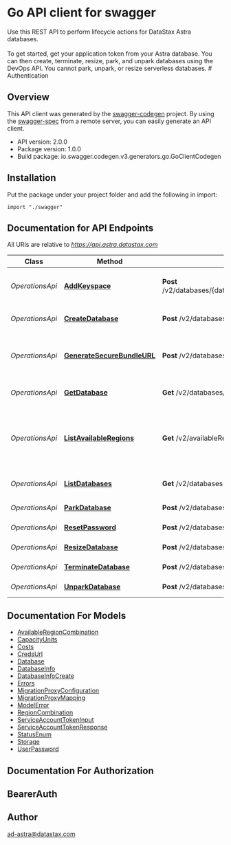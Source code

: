 # Go API client for swagger

Use this REST API to perform lifecycle actions for DataStax Astra databases.</br> </br> To get started, get your application token from your Astra database. You can then create, terminate, resize, park, and unpark databases using the DevOps API. You cannot park, unpark, or resize serverless databases.  # Authentication  <!-- ReDoc-Inject: <security-definitions> -->

## Overview
This API client was generated by the [swagger-codegen](https://github.com/swagger-api/swagger-codegen) project.  By using the [swagger-spec](https://github.com/swagger-api/swagger-spec) from a remote server, you can easily generate an API client.

- API version: 2.0.0
- Package version: 1.0.0
- Build package: io.swagger.codegen.v3.generators.go.GoClientCodegen

## Installation
Put the package under your project folder and add the following in import:
```golang
import "./swagger"
```

## Documentation for API Endpoints

All URIs are relative to *https://api.astra.datastax.com*

Class | Method | HTTP request | Description
------------ | ------------- | ------------- | -------------
*OperationsApi* | [**AddKeyspace**](docs/OperationsApi.md#addkeyspace) | **Post** /v2/databases/{databaseID}/keyspaces/{keyspaceName} | Adds keyspace into database
*OperationsApi* | [**CreateDatabase**](docs/OperationsApi.md#createdatabase) | **Post** /v2/databases | Create a new database
*OperationsApi* | [**GenerateSecureBundleURL**](docs/OperationsApi.md#generatesecurebundleurl) | **Post** /v2/databases/{databaseID}/secureBundleURL | Obtain zip for connecting to the database
*OperationsApi* | [**GetDatabase**](docs/OperationsApi.md#getdatabase) | **Get** /v2/databases/{databaseID} | Finds database by ID
*OperationsApi* | [**ListAvailableRegions**](docs/OperationsApi.md#listavailableregions) | **Get** /v2/availableRegions | Returns supported regions and availability for a given user and organization
*OperationsApi* | [**ListDatabases**](docs/OperationsApi.md#listdatabases) | **Get** /v2/databases | Returns a list of databases
*OperationsApi* | [**ParkDatabase**](docs/OperationsApi.md#parkdatabase) | **Post** /v2/databases/{databaseID}/park | Parks a database
*OperationsApi* | [**ResetPassword**](docs/OperationsApi.md#resetpassword) | **Post** /v2/databases/{databaseID}/resetPassword | Resets Password
*OperationsApi* | [**ResizeDatabase**](docs/OperationsApi.md#resizedatabase) | **Post** /v2/databases/{databaseID}/resize | Resizes a database
*OperationsApi* | [**TerminateDatabase**](docs/OperationsApi.md#terminatedatabase) | **Post** /v2/databases/{databaseID}/terminate | Terminates a database
*OperationsApi* | [**UnparkDatabase**](docs/OperationsApi.md#unparkdatabase) | **Post** /v2/databases/{databaseID}/unpark | Unparks a database

## Documentation For Models

 - [AvailableRegionCombination](docs/AvailableRegionCombination.md)
 - [CapacityUnits](docs/CapacityUnits.md)
 - [Costs](docs/Costs.md)
 - [CredsUrl](docs/CredsUrl.md)
 - [Database](docs/Database.md)
 - [DatabaseInfo](docs/DatabaseInfo.md)
 - [DatabaseInfoCreate](docs/DatabaseInfoCreate.md)
 - [Errors](docs/Errors.md)
 - [MigrationProxyConfiguration](docs/MigrationProxyConfiguration.md)
 - [MigrationProxyMapping](docs/MigrationProxyMapping.md)
 - [ModelError](docs/ModelError.md)
 - [RegionCombination](docs/RegionCombination.md)
 - [ServiceAccountTokenInput](docs/ServiceAccountTokenInput.md)
 - [ServiceAccountTokenResponse](docs/ServiceAccountTokenResponse.md)
 - [StatusEnum](docs/StatusEnum.md)
 - [Storage](docs/Storage.md)
 - [UserPassword](docs/UserPassword.md)

## Documentation For Authorization

## BearerAuth

## Author

ad-astra@datastax.com
